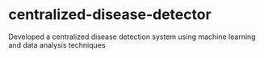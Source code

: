 # centralized-disease-detector
Developed a centralized disease detection system using machine learning and data analysis techniques
